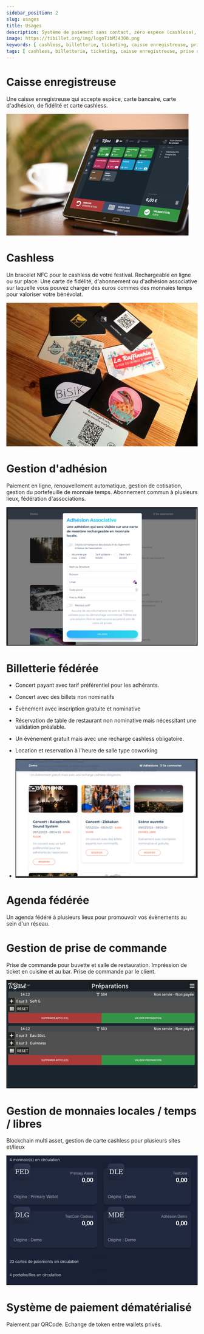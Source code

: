 ```yaml
---
sidebar_position: 2
slug: usages
title: Usages
description: Système de paiement sans contact, zéro espèce (cashless), de gestion d'évènement, de gestion de salle de restauration, d'engagement associatif et d'achat de billets en ligne … mais pas uniquement !
image: https://tibillet.org/img/logoTibMJ4300.png
keywords: [ cashless, billetterie, ticketing, caisse enregistreuse, prise de commandes, paiement dématérialisé, monnaies locales, monnaies temps, logiciel libre, open source, coopérative ]
tags: [ cashless, billetterie, ticketing, caisse enregistreuse, prise de commandes, paiement dématérialisé, monnaies locales, monnaies temps, logiciel libre, open source, coopérative ]
---
```


# Caisse enregistreuse

Une caisse enregistreuse qui accepte espèce, carte bancaire, carte d'adhésion, de fidélité et carte cashless.

![caisse1](/img/demo/maq2-420.jpg)

# Cashless

Un bracelet NFC pour le cashless de votre festival. Rechargeable en ligne ou sur place. Une carte de fidélité,
d'abonnement ou d'adhésion associative sur laquelle vous pouvez charger des euros commes des monnaies temps pour
valoriser votre bénévolat.

![caisse1](/img/demo/cartes.jpg)

# Gestion d'adhésion

Paiement en ligne, renouvellement automatique, gestion de cotisation, gestion du portefeuille de monnaie temps.
Abonnement commun à plusieurs lieux, fédération d'associations.

![adhésion](/img/demo/BilletDemo4_adhesion.jpg)

# Billetterie fédérée

- Concert payant avec tarif préférentiel pour les adhérants.
- Concert avec des billets non nominatifs
- Évènement avec inscription gratuite et nominative
- Réservation de table de restaurant non nominative mais nécessitant une validation préalable.
- Un évènement gratuit mais avec une recharge cashless obligatoire.
- Location et reservation à l'heure de salle type coworking

- ![billet](/img/demo/BilletDemo1.jpg)

# Agenda fédérée

Un agenda fédéré à plusieurs lieux pour promouvoir vos évènements au sein d'un réseau.

# Gestion de prise de commande

Prise de commande pour buvette et salle de restauration. Impréssion de ticket en cuisine et au bar. Prise de commande
par le client.

![commande](/img/demo/CashlessDemo6.jpg)

# Gestion de monnaies locales / temps / libres

Blockchain multi asset, gestion de carte cashless pour plusieurs sites et/lieux

![fedow](/img/demo/fedow_beta.jpg)

# Système de paiement dématérialisé

Paiement par QRCode. Echange de token entre wallets privés.


